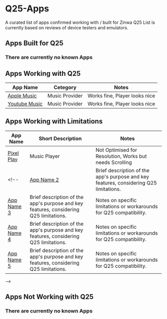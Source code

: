 # Q25-Apps
A curated list of apps confirmed working with / built for Zinwa Q25
List is currently based on reviews of device testers and emulators.

## Apps Built for Q25
### There are currently no known Apps
<!--
| App Name | Short Description | Notes |
|----------|-------------------|-------|
| [App Name 1](https://example.com/app1) | Brief description of the app's purpose, designed specifically for Q25. | Notes on Q25-specific features or optimizations. |
| [App Name 2](https://example.com/app2) | Brief description of the app's purpose, designed specifically for Q25. | Notes on Q25-specific features or optimizations. |
| [App Name 3](https://example.com/app3) | Brief description of the app's purpose, designed specifically for Q25. | Notes on Q25-specific features or optimizations. |
| [App Name 4](https://example.com/app4) | Brief description of the app's purpose, designed specifically for Q25. | Notes on Q25-specific features or optimizations. |
| [App Name 5](https://example.com/app5) | Brief description of the app's purpose, designed specifically for Q25. | Notes on Q25-specific features or optimizations. |
-->
## Apps Working with Q25

| App Name | Cetegory | Notes |
|----------|-------------------|-------|
| [Apple Music](https://play.google.com/store/apps/details/Apple_Music?id=com.apple.android.music&hl=gsw) | Music Provider | Works fine, Player looks nice |
| [Youtube Music](https://play.google.com/store/apps/details?id=com.google.android.apps.youtube.music&hl=gsw) | Music Provider | Works fine, Player looks nice |
<!--
| [App Name 3](https://example.com/app3) | Brief description of the app's purpose and functionality on Q25. | Notes on general compatibility or usage with Q25. |
| [App Name 4](https://example.com/app4) | Brief description of the app's purpose and functionality on Q25. | Notes on general compatibility or usage with Q25. |
| [App Name 5](https://example.com/app5) | Brief description of the app's purpose and functionality on Q25. | Notes on general compatibility or usage with Q25. |
-->
## Apps Working with Limitations

| App Name | Short Description | Notes |
|----------|-------------------|-------|
| [Pixel Play](https://github.com/theovilardo/PixelPlay) | Music Player | Not Optimised for Resolution, Works but needs Scrolling |
<!--| [App Name 2](https://example.com/app2) | Brief description of the app's purpose and key features, considering Q25 limitations. | Notes on specific limitations or workarounds for Q25 compatibility. |
| [App Name 3](https://example.com/app3) | Brief description of the app's purpose and key features, considering Q25 limitations. | Notes on specific limitations or workarounds for Q25 compatibility. |
| [App Name 4](https://example.com/app4) | Brief description of the app's purpose and key features, considering Q25 limitations. | Notes on specific limitations or workarounds for Q25 compatibility. |
| [App Name 5](https://example.com/app5) | Brief description of the app's purpose and key features, considering Q25 limitations. | Notes on specific limitations or workarounds for Q25 compatibility. |
-->
## Apps Not Working with Q25
### There are currently no known Apps
<!--
| App Name | Short Description | Notes |
|----------|-------------------|-------|
| [App Name 1](https://example.com/app1) | Brief description of the app's purpose and why it fails on Q25. | Notes on specific compatibility issues or reasons for failure. |
| [App Name 2](https://example.com/app2) | Brief description of the app's purpose and why it fails on Q25. | Notes on specific compatibility issues or reasons for failure. |
| [App Name 3](https://example.com/app3) | Brief description of the app's purpose and why it fails on Q25. | Notes on specific compatibility issues or reasons for failure. |
| [App Name 4](https://example.com/app4) | Brief description of the app's purpose and why it fails on Q25. | Notes on specific compatibility issues or reasons for failure. |
| [App Name 5](https://example.com/app5) | Brief description of the app's purpose and why it fails on Q25. | Notes on specific compatibility issues or reasons for failure. |-->